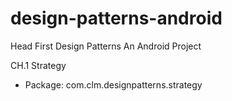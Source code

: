 # design-patterns-android
Head First Design Patterns An Android Project

CH.1 Strategy
* Package: com.clm.designpatterns.strategy
